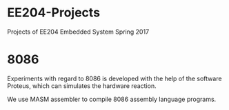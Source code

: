 # EE204-Projects
Projects of EE204 Embedded System Spring 2017

# 8086

Experiments with regard to 8086 is developed with the help of the software Proteus, which can simulates the hardware reaction.

We use MASM assembler to compile 8086 assembly language programs.
